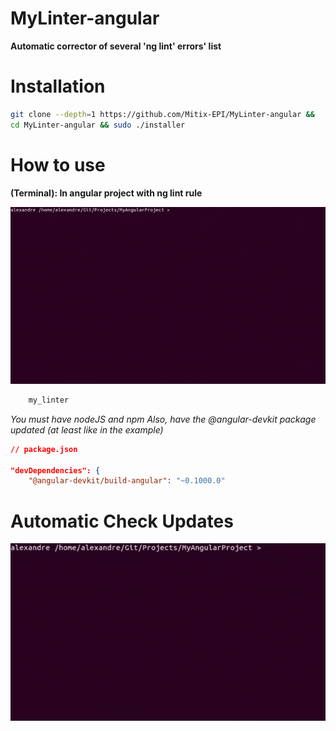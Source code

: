 # MyLinter-angular

**Automatic corrector of several 'ng lint' errors' list**

# Installation

```bash
git clone --depth=1 https://github.com/Mitix-EPI/MyLinter-angular &&
cd MyLinter-angular && sudo ./installer
```

# How to use

**(Terminal): In angular project with ng lint rule**

![](img/my_linter_exec_exemple.gif)

```bash
    my_linter
```
*You must have nodeJS and npm*
*Also, have the @angular-devkit package updated (at least like in the example)*
```json
// package.json

"devDependencies": {
    "@angular-devkit/build-angular": "~0.1000.0"
```

# Automatic Check Updates

![](img/my_linter_update_exemple.gif)


